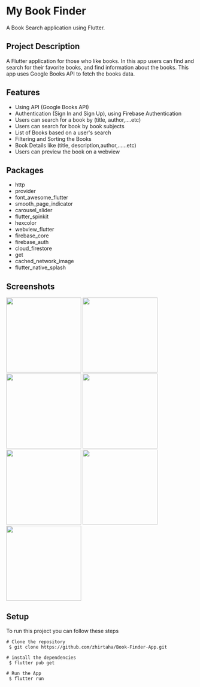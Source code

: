 # My Book Finder

A Book Search application using Flutter.

## Project Description

A Flutter application for those who like books. In this app users can find and search for their favorite books, and find information about the books. This app uses Google Books API to fetch the books data.

## Features

- Using API (Google Books API)
- Authentication (Sign In and Sign Up), using Firebase Authentication
- Users can search for a book by (title, author,....etc)
- Users can search for book by book subjects
- List of Books based on a user's search
- Filtering and Sorting the Books
- Book Details like (title, description,author,......etc)
- Users can preview the book on a webview

## Packages

- http
- provider
- font_awesome_flutter
- smooth_page_indicator
- carousel_slider
- flutter_spinkit
- hexcolor
- webview_flutter
- firebase_core
- firebase_auth
- cloud_firestore
- get
- cached_network_image
- flutter_native_splash

## Screenshots

<img src="https://user-images.githubusercontent.com/91600295/187027528-340d9357-dd06-4cb9-8c01-39a4b32ff69a.png"  width="200" />
<img src="https://user-images.githubusercontent.com/91600295/187027567-49e7a9a2-b9d2-4522-b41a-731b47c0fda8.png"  width="200" />
<img src="https://user-images.githubusercontent.com/91600295/187027600-5b3f284c-3c01-472a-8c78-67ef07161a87.png"  width="200" />
<img src="https://user-images.githubusercontent.com/91600295/187029981-8191a761-0957-446c-a453-383fb934e6cc.png"  width="200" />
<img src="https://user-images.githubusercontent.com/91600295/187027713-d22ac0a8-940b-4b13-958f-ff70d4552d80.png"  width="200" />
<img src="https://user-images.githubusercontent.com/91600295/187028905-a7ec0dd9-08f7-4959-924a-c6b61d279f78.png"  width="200" />
<img src="https://user-images.githubusercontent.com/91600295/187027760-b9ccc16b-40c5-4136-b891-1426793d2249.png"  width="200" />

## Setup

To run this project you can follow these steps

```
# Clone the repository
 $ git clone https://github.com/zhirtaha/Book-Finder-App.git

# install the dependencies
 $ flutter pub get

# Run the App
 $ flutter run

```
